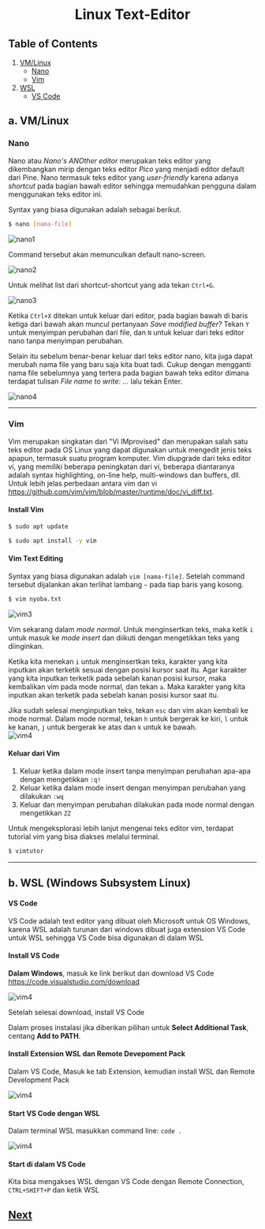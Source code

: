 <div align=center>

# Linux Text-Editor

</div>

## Table of Contents

1. [VM/Linux](#a-vmlinux)
    - [Nano](#nano)
    - [Vim](#vim)
2. [WSL](#b-wsl-windows-subsystem-linux)
    - [VS Code](#vs-code)

## a. VM/Linux

### Nano
Nano atau *Nano's ANOther editor* merupakan teks editor yang dikembangkan mirip dengan teks editor *Pico* yang menjadi editor default dari Pine. Nano termasuk teks editor yang *user-friendly* karena adanya *shortcut* pada bagian bawah editor sehingga memudahkan pengguna dalam menggunakan teks editor ini.

Syntax yang biasa digunakan adalah sebagai berikut.

```sh
$ nano [nama-file]
```  

![nano1](../assets/nanoo.png)

Command tersebut akan memunculkan default nano-screen.

![nano2](../assets/nano2.png)

Untuk melihat list dari shortcut-shortcut yang ada tekan `Ctrl+G`.

![nano3](../assets/nano3.png)

Ketika `Ctrl+X` ditekan untuk keluar dari editor, pada bagian bawah di baris ketiga dari bawah akan muncul pertanyaan *Save modified buffer?* Tekan `Y` untuk menyimpan perubahan dari file, dan `N` untuk keluar dari teks editor nano tanpa menyimpan perubahan. 

Selain itu sebelum benar-benar keluar dari teks editor nano, kita juga dapat merubah nama file yang baru saja kita buat tadi. Cukup dengan mengganti nama file sebelumnya yang tertera pada bagian bawah teks editor dimana terdapat tulisan *File name to write: ...* lalu tekan Enter.   

![nano4](../assets/nano4.png)

---

### Vim
Vim merupakan singkatan dari "Vi IMprovised" dan merupakan salah satu teks editor pada OS Linux yang dapat digunakan untuk mengedit jenis teks apapun, termasuk suatu program komputer. Vim diupgrade dari teks editor vi, yang memiliki beberapa peningkatan dari vi, beberapa diantaranya adalah syntax highlighting, on-line help, multi-windows dan buffers, dll. Untuk lebih jelas perbedaan antara vim dan vi  https://github.com/vim/vim/blob/master/runtime/doc/vi_diff.txt.

#### Install Vim
```sh
$ sudo apt update
```
```sh
$ sudo apt install -y vim
```
#### Vim Text Editing
Syntax yang biasa digunakan adalah `vim [nama-file]`. Setelah command tersebut dijalankan akan terlihat lambang `~` pada tiap baris yang kosong. 

```sh
$ vim nyoba.txt
```

![vim3](../assets/vim3.png)

Vim sekarang dalam *mode normal*. Untuk menginsertkan teks, maka ketik `i` untuk masuk ke *mode insert* dan diikuti dengan mengetikkan teks yang diinginkan.

Ketika kita menekan `i` untuk menginsertkan teks, karakter yang kita inputkan akan terketik sesuai dengan posisi kursor saat itu. Agar karakter yang kita inputkan terketik pada sebelah kanan posisi kursor, maka kembalikan vim pada mode normal, dan tekan `a`. Maka karakter yang kita inputkan akan terketik pada sebelah kanan posisi kursor saat itu.

Jika sudah selesai menginputkan teks, tekan `esc` dan vim akan kembali ke mode normal. Dalam mode normal, tekan `h` untuk bergerak ke kiri, `l` untuk ke kanan, `j` untuk bergerak ke atas dan `k` untuk ke bawah.  
![vim4](../assets/vim4.png)

#### Keluar dari Vim
1. Keluar ketika dalam mode insert tanpa menyimpan perubahan apa-apa dengan mengetikkan `:q!`
2. Keluar ketika dalam mode insert dengan menyimpan perubahan yang dilakukan `:wq`
3. Keluar dan menyimpan perubahan dilakukan pada mode normal dengan mengetikkan `ZZ`

Untuk mengeksplorasi lebih lanjut mengenai teks editor vim, terdapat tutorial vim yang bisa diakses melalui terminal.

```sh
$ vimtutor
```

---

## b. WSL (Windows Subsystem Linux)

#### VS Code
VS Code adalah text editor yang dibuat oleh Microsoft untuk OS Windows, karena WSL adalah turunan dari windows dibuat juga extension VS Code untuk WSL sehingga VS Code bisa digunakan di dalam WSL

#### Install VS Code

**Dalam Windows**, masuk ke link berikut dan download VS Code
</a>https://code.visualstudio.com/download</a>

![vim4](../assets/vscdl.png)

Setelah selesai download, install VS Code

Dalam proses instalasi jika diberikan pilihan untuk **Select Additional Task**, centang **Add to PATH**.

#### Install Extension WSL dan Remote Devepoment Pack

Dalam VS Code, Masuk ke tab Extension, kemudian install WSL dan Remote Development Pack

![vim4](../assets/extension.png)

#### Start VS Code dengan WSL

Dalam terminal WSL masukkan command line: `code .`

![vim4](../assets/startvscode.png)

#### Start di dalam VS Code

Kita bisa mengakses WSL dengan VS Code dengan Remote Connection, `CTRL+SHIFT+P` dan ketik WSL

## [Next](../5%20-%20Git/README.md)